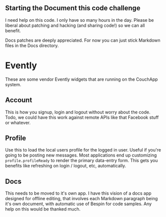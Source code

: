 ## Starting the Document this code challenge

I need help on this code. I only have so many hours in the day. Please be liberal about patching and hacking (and sharing code!) so we can all benefit. 

Docs patches are deeply appreciated. For now you can just stick Markdown files in the Docs directory.

# Evently

These are some vendor Evently widgets that are running on the CouchApp system.

## Account
  This is how you signup, login and logout without worry about the code.
  Todo, we could have this work against remote APIs like that Facebook stuff or whatever.


## Profile
  Use this to load the local users profile for the logged in user. Useful if you're going to be posting new messages. Most applications end up customizing `profile.profileReady` to render the primary data-entry form. This gets you benefits like refreshing on login / logout, etc, automatically.


## Docs
  This needs to be moved to it's own app.
  I have this vision of a docs app designed for offline editing, that involves each Markdown paragraph being it's own document, with automatic use of Bespin for code samples. Any help on this would be thanked much.